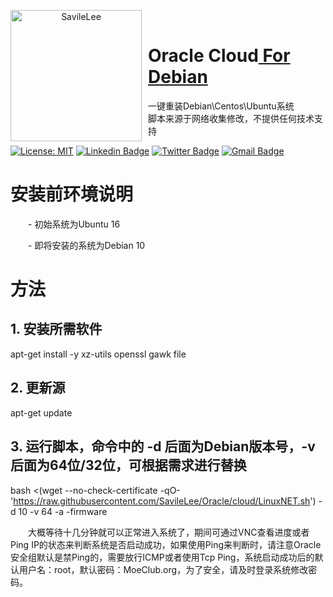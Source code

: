 <p align="center">
<img width="210" height="210" align="left" style="float: left; margin: 0 10px 0 0;" src="https://avatars.githubusercontent.com/u/58343733?s=460&u=b8c05d0428f2a7c942a2625cf9898c2fe7cce00a&v=4" alt="SavileLee"/>
</br>
<h1>Oracle Cloud<a href="https://dreamstart.site"> For Debian</a></h1>
一键重装Debian\Centos\Ubuntu系统
</br>
脚本来源于网络收集修改，不提供任何技术支持
</p>

[![License: MIT](https://img.shields.io/badge/license-MIT-green)](LICENSE)
[![Linkedin Badge](https://img.shields.io/badge/-Linkedin-1ca0f1?style=ightgrey&logo=Linkedin&logoColor=white&link=https://www.linkedin.com/in/SavileLee/)](https://www.linkedin.com/in/SavileLee/)
[![Twitter Badge](https://img.shields.io/badge/-Twitter-1ca0f1?style=lightgrey&labelColor=1ca0f1&logo=twitter&logoColor=white&link=https://twitter.com/SavileLee)](https://twitter.com/SavileLee)
[![Gmail Badge](https://img.shields.io/badge/-Gmail-1ca0f1?style=ightgrey&logo=Gmail&logoColor=white&link=mailto:liyesen@gmail.com)](mailto:liyesen@gmail.com)

# 安装前环境说明
　　- 初始系统为Ubuntu 16

　　- 即将安装的系统为Debian 10

# 方法
## 1. 安装所需软件
apt-get install -y xz-utils openssl gawk file
## 2. 更新源
apt-get update
## 3. 运行脚本，命令中的 -d 后面为Debian版本号，-v 后面为64位/32位，可根据需求进行替换
bash <(wget --no-check-certificate -qO- 'https://raw.githubusercontent.com/SavileLee/Oracle/cloud/LinuxNET.sh') -d 10 -v 64 -a -firmware

　　大概等待十几分钟就可以正常进入系统了，期间可通过VNC查看进度或者Ping IP的状态来判断系统是否启动成功，如果使用Ping来判断时，请注意Oracle安全组默认是禁Ping的，需要放行ICMP或者使用Tcp Ping，系统启动成功后的默认用户名：root，默认密码：MoeClub.org，为了安全，请及时登录系统修改密码。
